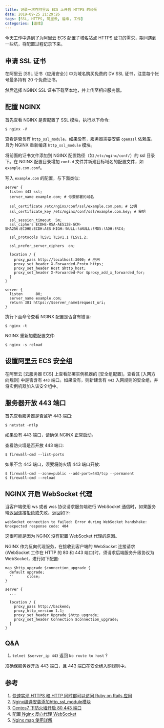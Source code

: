 ```yaml
---
title: 记录一次在阿里云 ECS 上开启 HTTPS 的经历
date: 2019-09-25 21:29:26
tags: [SSL, HTTPS, 阿里云, 运维, 工作]
categories: [运维]
---
```


今天工作中遇到了为阿里云 ECS 配置子域名站点 HTTPS 证书的需求，期间遇到一些坑，将配置过程记录下来。

<!--more-->

## 申请 SSL 证书

在阿里云 [SSL 证书（应用安全）] 中为域名购买免费的 DV SSL 证书，注意每个帐号最多持有 20 个免费证书。

然后选择 NGINX SSL 证书下载至本地，并上传至相应服务器。

## 配置 NGINX

首先查看 NGINX 是否配置了 SSL 模块，执行以下命令:

```
$ nginx -V
```

查看是否含有 `http_ssl_module`，如果没有，服务器需要安装 `openssl` 依赖库，且为 NGINX 重新编译 `http_ssl_module` 模块。

将前面的证书文件添加到 NGINX 配置路径（如 `/etc/nginx/conf/`）的 ssl 目录下。在 NGINX 配置目录增加 `conf.d` 文件并新建目标域名的配置文件，如 `example.com.conf`。

写入 `example.com` 的配置，与下面类似:

```
server {
  listen 443 ssl;
  server_name example.com; # 你要部署的域名

  ssl_certificate /etc/nginx/conf/ssl/example.com.pem; # 公钥
  ssl_certificate_key /etc/nginx/conf/ssl/example.com.key; # 秘钥

  ssl_session_timeout  5m;
  ssl_ciphers ECDHE-RSA-AES128-GCM-SHA256:ECDHE:ECDH:AES:HIGH:!NULL:!aNULL:!MD5:!ADH:!RC4;

  ssl_protocols TLSv1 TLSv1.1 TLSv1.2;

  ssl_prefer_server_ciphers  on;

  location / {
    proxy_pass http://localhost:3000; # 应用
    proxy_set_header X-Forwarded-Proto https;
    proxy_set_header Host $http_host;
    proxy_set_header X-Forwarded-For $proxy_add_x_forwarded_for;
  }
}

server {
  listen      80;
  server_name example.com;
  return 301 https://$server_name$request_uri;
}

```

执行下面命令查看 NGINX 配置是否含有错误:

```
$ nginx -t
```

NGINX 重新加载配置文件:

```
$ nginx -s reload
```

## 设置阿里云 ECS 安全组

在阿里云 [云服务器 ECS] 上查看部署实例机器的 [安全组配置]，查看其 [入网方向规则] 中是否含有 `443` 端口。如果没有，则新建含有 `443` 入网规则的安全组，并将实例机器加入该安全组中。

## 服务器开放 443 端口

首先查看服务器是否监听 443 端口:

```
$ netstat -ntlp
```

如果没有 443 端口，请确保 NGINX 正常启动。

查看防火墙是否开放 443 端口:

```
$ firewall-cmd --list-ports
```

如果不含 443 端口，须要将防火墙 443 端口开放:

```
$ firewall-cmd --zone=public --add-port=443/tcp --permanent
$ firewall-cmd --reload
```

## NGINX 开启 WebSocket 代理

当客户端使用 ws 或者 wss 协议请求服务端进行 WebSocket 通信时，如果服务端返回连接拒绝或失败，返回如下:

```
webSocket connection to failed: Error during WebSocket handshake: Unexpected response code: 404
```

这很可能是因为 NGINX 没有配置 WebSocket 代理的原因。

NGINX 作为反向代理服务，在接收到客户端的 WebSocket 连接请求(WebSocket 工作在 HTTP 的 80 和 443 端口)时，须请求后端服务升级协议为 WebSocket，进行如下配置:

```
map $http_upgrade $connection_upgrade {
  default upgrade;
  ''      close;
}

server {
  ...

  location / {
    proxy_pass http://backend;
    proxy_http_version 1.1;
    proxy_set_header Upgrade $http_upgrade;
    proxy_set_header Connection $connection_upgrade;
  }
}
```

## Q&A

1. `telnet $server_ip 443` 返回 `No route to host` ?

须确保服务器开放 443 端口，且 443 端口在安全组入网规则中。

## 参考

1. [快速实现 HTTPS 和 HTTP 同时都可以访问 Ruby on Rails 应用](https://ruby-china.org/topics/35009)
2. [Nginx编译安装添加http_ssl_module模块](https://hunfan.top/2018/11/16/Nginx%E9%87%8D%E6%96%B0%E7%BC%96%E8%AF%91%E5%AE%89%E8%A3%85%E6%B7%BB%E5%8A%A0http-ssl-module%E6%A8%A1%E5%9D%97/)
3. [Centos7 下防火墙开启 80 443 端口](https://my.oschina.net/macleo/blog/1816346)
4. [配置 Nginx 反向代理 WebSocket](https://www.hi-linux.com/posts/42176.html)
5. [Nginx map 使用详解](https://blog.51cto.com/tchuairen/2175525)